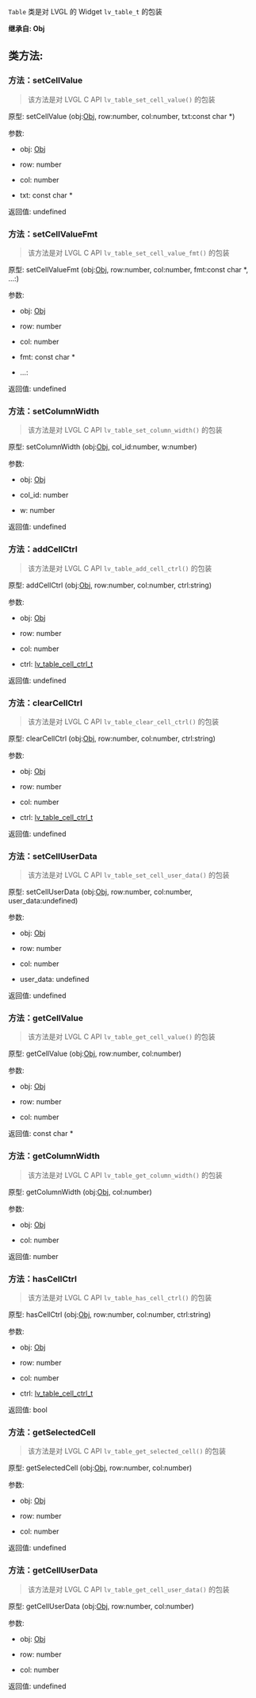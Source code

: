 `Table` 类是对 LVGL 的 Widget `lv_table_t` 的包装

**继承自: Obj**

## 类方法:



### 方法：setCellValue

> 该方法是对 LVGL C API `lv_table_set_cell_value()` 的包装

原型: setCellValue (obj:[Obj](../Obj), row:number, col:number, txt:const char *)

参数:

* obj: [Obj](../Obj)

* row: number

* col: number

* txt: const char *

返回值:
undefined



### 方法：setCellValueFmt

> 该方法是对 LVGL C API `lv_table_set_cell_value_fmt()` 的包装

原型: setCellValueFmt (obj:[Obj](../Obj), row:number, col:number, fmt:const char *, ...:)

参数:

* obj: [Obj](../Obj)

* row: number

* col: number

* fmt: const char *

* ...: 

返回值:
undefined



### 方法：setColumnWidth

> 该方法是对 LVGL C API `lv_table_set_column_width()` 的包装

原型: setColumnWidth (obj:[Obj](../Obj), col_id:number, w:number)

参数:

* obj: [Obj](../Obj)

* col_id: number

* w: number

返回值:
undefined



### 方法：addCellCtrl

> 该方法是对 LVGL C API `lv_table_add_cell_ctrl()` 的包装

原型: addCellCtrl (obj:[Obj](../Obj), row:number, col:number, ctrl:string)

参数:

* obj: [Obj](../Obj)

* row: number

* col: number

* ctrl: [lv_table_cell_ctrl_t](../const/#lv_table_cell_ctrl_t)

返回值:
undefined



### 方法：clearCellCtrl

> 该方法是对 LVGL C API `lv_table_clear_cell_ctrl()` 的包装

原型: clearCellCtrl (obj:[Obj](../Obj), row:number, col:number, ctrl:string)

参数:

* obj: [Obj](../Obj)

* row: number

* col: number

* ctrl: [lv_table_cell_ctrl_t](../const/#lv_table_cell_ctrl_t)

返回值:
undefined



### 方法：setCellUserData

> 该方法是对 LVGL C API `lv_table_set_cell_user_data()` 的包装

原型: setCellUserData (obj:[Obj](../Obj), row:number, col:number, user_data:undefined)

参数:

* obj: [Obj](../Obj)

* row: number

* col: number

* user_data: undefined

返回值:
undefined



### 方法：getCellValue

> 该方法是对 LVGL C API `lv_table_get_cell_value()` 的包装

原型: getCellValue (obj:[Obj](../Obj), row:number, col:number)

参数:

* obj: [Obj](../Obj)

* row: number

* col: number

返回值:
const char *



### 方法：getColumnWidth

> 该方法是对 LVGL C API `lv_table_get_column_width()` 的包装

原型: getColumnWidth (obj:[Obj](../Obj), col:number)

参数:

* obj: [Obj](../Obj)

* col: number

返回值:
number



### 方法：hasCellCtrl

> 该方法是对 LVGL C API `lv_table_has_cell_ctrl()` 的包装

原型: hasCellCtrl (obj:[Obj](../Obj), row:number, col:number, ctrl:string)

参数:

* obj: [Obj](../Obj)

* row: number

* col: number

* ctrl: [lv_table_cell_ctrl_t](../const/#lv_table_cell_ctrl_t)

返回值:
bool



### 方法：getSelectedCell

> 该方法是对 LVGL C API `lv_table_get_selected_cell()` 的包装

原型: getSelectedCell (obj:[Obj](../Obj), row:number, col:number)

参数:

* obj: [Obj](../Obj)

* row: number

* col: number

返回值:
undefined



### 方法：getCellUserData

> 该方法是对 LVGL C API `lv_table_get_cell_user_data()` 的包装

原型: getCellUserData (obj:[Obj](../Obj), row:number, col:number)

参数:

* obj: [Obj](../Obj)

* row: number

* col: number

返回值:
undefined


